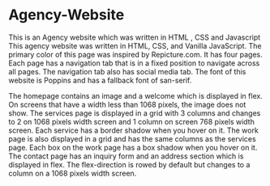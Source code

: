 # Agency-Website
This is an Agency website which was written in HTML , CSS and Javascript
This agency website was written in HTML, CSS, and Vanilla JavaScript. The primary color of this page was inspired by Repicture.com.  It has four pages. Each page has a navigation tab that is in a fixed position to navigate across all pages. The navigation tab also has social media tab. The font of this website is Poppins and has a fallback font of san-serif.

The homepage contains an image and a welcome which is displayed in flex. On screens that have a width less than 1068 pixels, the image does not show. The services page is displayed in a grid with 3 columns and changes to 2  on 1068 pixels width screen and 1 column on screen  768 pixels width screen. Each service has a  border shadow when you hover on it. The work page is also displayed in a grid and has the same columns as the services page. Each box on the work page has a box shadow when you hover on it. The contact page has an inquiry form and an address section which is displayed in flex.  The flex-direction is rowed by default but changes to a column on a 1068 pixels width screen.
